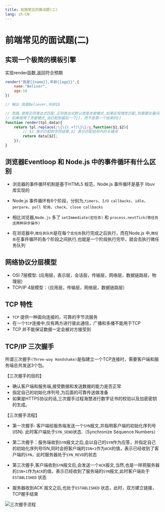 ```yaml
---
title: 前端常见的面试题(二)
lang: zh-CN
---
```



# 前端常见的面试题(二)

## 实现一个极简的模板引擎
实现render函数,返回符合预期

```javascript
render("我是{{name}},年龄{{age}}",{
    name:"Beliver",
    age:18
})

// 输出 我是Believer,年龄18

// 思路,使用正则表达式匹配,正则表达式默认使是贪婪模式,如果实现惰性匹配,则需要在量词后面添加?符号即可
// 如果使用了贪婪模式,会匹配到最后一个}}，而不是第一个结束的}}
function render(tpl,data){
    return tpl.replace(/\{\{(.+?)\}\}/g,function($1,$2){
        // $1 表示匹配的字符结果,$2 表示匹配括号内的关键词
        return data[$2];
    });
}
```

## 浏览器Eventloop 和 Node.js 中的事件循环有什么区别
- 浏览器的事件循环机制是基于HTML5 规范，Node.js 事件循环是基于 libuv 库实现的

- Node.js 事件循环有6个阶段，分别为,`timers`、`I/O callbacks`、`idle`、`perpare`、`poll 轮询`、`check`、`close callbacks`
- 相比浏览器,`Node.js` 多了 `setImmediate(宏任务)` 和 `process.nextTick(微任务这两种异步操作)`

- 在浏览器中,`微任务队列`是在每个`宏任务`执行完成之后执行，而在Node.js 中,`微任务`在事件循环的各个阶段之间执行,也就是一个阶段执行完毕，就会去执行微任务队列


## 网络协议分层模型
- OSI 7层模型: (应用层，表示层，会话层，传输层，网络层，数据链路层，物理层)
- TCP/IP 4层模型：（应用层，传输层，网络层，数据链路层）
 

## TCP 特性
- `TCP` 提供一种面向连接的，可靠的字节流服务
- 在一个`TCP`连接中,仅有两方进行彼此通信，广播和多播不能用于TCP
- TCP 并不能保证数据一定会被对方接受到

## TCP/IP 三次握手
所谓三次握手`(Three-way Handshake)`是指建立一个TCP连接时，需要客户端和服务端总共发送3个包。

【三次握手的目的】
- 确认客户端和服务端,接受数据和发送数据的能力是否正常
- 指定自己的初始化序列号,为后面的可靠传送做准备
- 如果是HTTPS协议的话,三次握手过程海慧进行数字证书的校验以及加密密钥的生成。

【三次握手流程】
- 第一次握手: 客户端给服务端发送一个`SYN`报文,并指明客户端的初始化序列号(ISN). 此时客户端处于`SYN_SEND`状态.（Synchronize Sequence Numbers）

- 第二次握手：服务端收到`SYN`报文之后,会以自己的`SYN`作为应答，并指定自己的初始化序列号ISN,同时会把客户端的`ISN+1`作为`ACK`的值，表示已经收到了客户端的`SYN`，此时服务器处于`SYN_REVD`的状态

- 第三次握手,客户端收到`SYN`报文后,会发送一个`ACK`报文,当然,也是一样把服务器的`ISN+1`作为`ACK`的值，表示已经收到了服务端的`SYN`报文,此时客户端处于`ESTABLISHED` 状态

- 服务器收到ACK 报文之后,也处于`ESTABLISHED` 状态，此时，双方建立链接，TCP握手结束

![三次握手流程](https://raw.githubusercontent.com/HIT-Alibaba/interview/master/img/tcp-connection-made-three-way-handshake.png "三次握手流程")